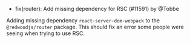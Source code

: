 - fix(router): Add missing dependency for RSC (#11591) by @Tobbe

Adding missing dependency `react-server-dom-webpack` to the `@redwoodjs/router` package. This should fix an error some people were seeing when trying to use RSC.
